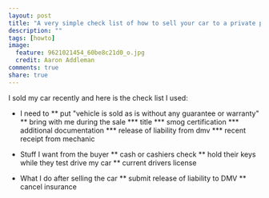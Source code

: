 ```yaml
---
layout: post
title: "A very simple check list of how to sell your car to a private party"
description: ""
tags: [howto]
image:
  feature: 9621021454_60be8c21d0_o.jpg
  credit: Aaron Addleman
comments: true
share: true
---
```



I sold my car recently and here is the check list I used:

* I need to
** put "vehicle is sold as is without any guarantee or warranty"
** bring with me during the sale
*** title
*** smog certification
*** additional documentation
*** release of liability from dmv
*** recent receipt from mechanic

* Stuff I want from the buyer
** cash or cashiers check
** hold their keys while they test drive my car
** current drivers license

* What I do after selling the car
** submit release of liability to DMV
** cancel insurance
